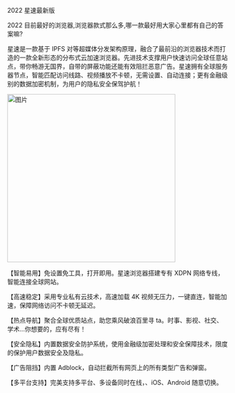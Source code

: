 2022 星速最新版

2022 目前最好的浏览器,浏览器款式那么多,哪一款最好用大家心里都有自己的答案嘛?

星速是一款基于 IPFS 对等超媒体分发架构原理，融合了最前沿的浏览器技术而打造的一款全新形态的分布式云加速浏览器。先进技术支撑用户快速访问全球任意站点，带你畅游无国界，自带的屏蔽功能还能有效阻拦恶意广告。星速拥有全球服务器节点，智能匹配访问线路、视频播放不卡顿，无需设置、自动连接；更有金融级别的数据加密机制，为用户的隐私安全保驾护航！

<img width="384" alt="图片" src="https://www.xingsu666.com/img/2022012206/image.jpg">


【智能易用】免设置免工具，打开即用。星速浏览器搭建专有 XDPN 网络专线，智能连接全球网站。

【高速稳定】采用专业私有云技术，高速加载 4K 视频无压力，一键直连，智能加速，保障网络访问不卡顿无延迟。

【热点导航】聚合全球优质站点，助您乘风破浪百里寻 ta。时事、影视、社交、学术...你想要的，应有尽有！

【安全隐私】内置数据安全防护系统，使用金融级加密处理和安全保障技术，限度的保护用户数据安全及隐私。

【广告阻挡】内置 Adblock，自动拦截所有网页上的所有类型广告和弹窗。

【多平台支持】完美支持多平台、多设备同时在线，、iOS、Android 随意切换。
